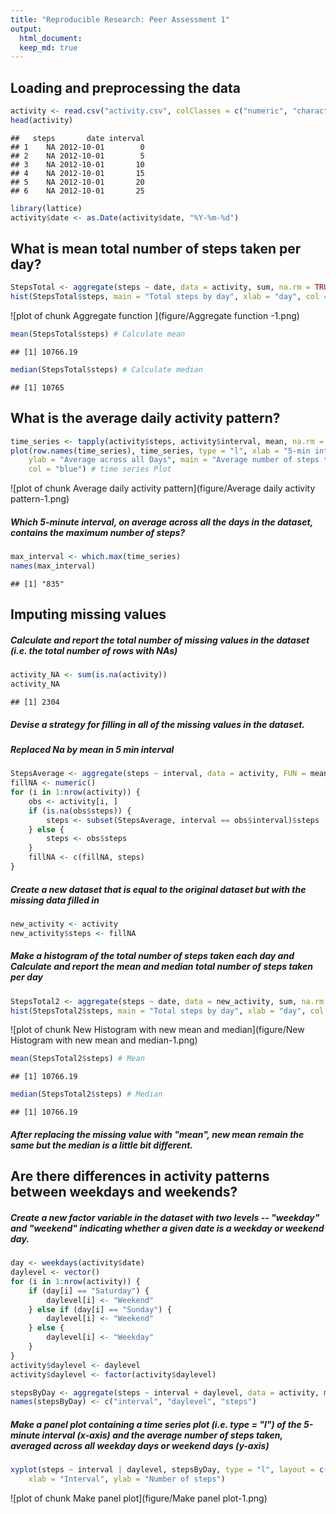 ```yaml
---
title: "Reproducible Research: Peer Assessment 1"
output: 
  html_document:
  keep_md: true
---
```


## Loading and preprocessing the data


```r
activity <- read.csv("activity.csv", colClasses = c("numeric", "character", "numeric"))
head(activity)
```

```
##   steps       date interval
## 1    NA 2012-10-01        0
## 2    NA 2012-10-01        5
## 3    NA 2012-10-01       10
## 4    NA 2012-10-01       15
## 5    NA 2012-10-01       20
## 6    NA 2012-10-01       25
```

```r
library(lattice)
activity$date <- as.Date(activity$date, "%Y-%m-%d")
```

## What is mean total number of steps taken per day?


```r
StepsTotal <- aggregate(steps ~ date, data = activity, sum, na.rm = TRUE)
hist(StepsTotal$steps, main = "Total steps by day", xlab = "day", col = rainbow(5))
```

![plot of chunk Aggregate function ](figure/Aggregate function -1.png) 

```r
mean(StepsTotal$steps) # Calculate mean
```

```
## [1] 10766.19
```

```r
median(StepsTotal$steps) # Calculate median
```

```
## [1] 10765
```

## What is the average daily activity pattern?


```r
time_series <- tapply(activity$steps, activity$interval, mean, na.rm = TRUE)
plot(row.names(time_series), time_series, type = "l", xlab = "5-min interval", 
    ylab = "Average across all Days", main = "Average number of steps taken", 
    col = "blue") # time series Plot
```

![plot of chunk Average daily activity pattern](figure/Average daily activity pattern-1.png) 

##### Which 5-minute interval, on average across all the days in the dataset, contains the maximum number of steps?


```r
max_interval <- which.max(time_series)
names(max_interval)
```

```
## [1] "835"
```

## Imputing missing values

##### Calculate and report the total number of missing values in the dataset (i.e. the total number of rows with NAs)

```r
activity_NA <- sum(is.na(activity))
activity_NA
```

```
## [1] 2304
```

##### Devise a strategy for filling in all of the missing values in the dataset.

##### Replaced Na by mean in 5 min interval


```r
StepsAverage <- aggregate(steps ~ interval, data = activity, FUN = mean)
fillNA <- numeric()
for (i in 1:nrow(activity)) {
    obs <- activity[i, ]
    if (is.na(obs$steps)) {
        steps <- subset(StepsAverage, interval == obs$interval)$steps
    } else {
        steps <- obs$steps
    }
    fillNA <- c(fillNA, steps)
}
```
##### Create a new dataset that is equal to the original dataset but with the missing data filled in


```r
new_activity <- activity
new_activity$steps <- fillNA
```

##### Make a histogram of the total number of steps taken each day and Calculate and report the mean and median total number of steps taken per day


```r
StepsTotal2 <- aggregate(steps ~ date, data = new_activity, sum, na.rm = TRUE)
hist(StepsTotal2$steps, main = "Total steps by day", xlab = "day", col = heat.colors(5))
```

![plot of chunk New Histogram with new mean and median](figure/New Histogram with new mean and median-1.png) 

```r
mean(StepsTotal2$steps) # Mean
```

```
## [1] 10766.19
```

```r
median(StepsTotal2$steps) # Median
```

```
## [1] 10766.19
```
##### After replacing the missing value with "mean", new mean remain the same but the median is a little bit different.


## Are there differences in activity patterns between weekdays and weekends?

##### Create a new factor variable in the dataset with two levels -- "weekday" and "weekend" indicating whether a given date is a weekday or weekend day.


```r
day <- weekdays(activity$date)
daylevel <- vector()
for (i in 1:nrow(activity)) {
    if (day[i] == "Saturday") {
        daylevel[i] <- "Weekend"
    } else if (day[i] == "Sunday") {
        daylevel[i] <- "Weekend"
    } else {
        daylevel[i] <- "Weekday"
    }
}
activity$daylevel <- daylevel
activity$daylevel <- factor(activity$daylevel)

stepsByDay <- aggregate(steps ~ interval + daylevel, data = activity, mean)
names(stepsByDay) <- c("interval", "daylevel", "steps")
```

##### Make a panel plot containing a time series plot (i.e. type = "l") of the 5-minute interval (x-axis) and the average number of steps taken, averaged across all weekday days or weekend days (y-axis)


```r
xyplot(steps ~ interval | daylevel, stepsByDay, type = "l", layout = c(1, 2), 
    xlab = "Interval", ylab = "Number of steps")
```

![plot of chunk Make panel plot](figure/Make panel plot-1.png) 

